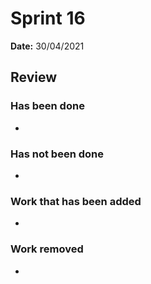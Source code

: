 # Sprint 16

**Date:** 30/04/2021

## Review

### Has been done

- 

### Has not been done

- 

### Work that has been added

- 

### Work removed

- 

